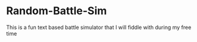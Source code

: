 # Random-Battle-Sim
This is a fun text based battle simulator that I will fiddle with during my free time
